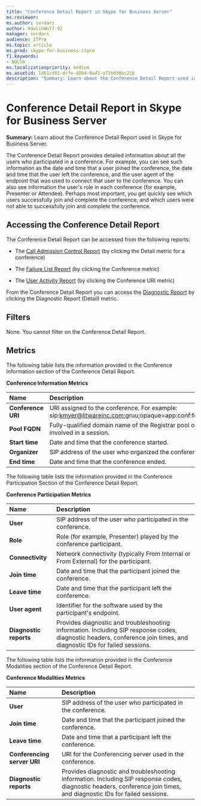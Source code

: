 ```yaml
---
title: "Conference Detail Report in Skype for Business Server"
ms.reviewer: 
ms.author: serdars
author: HowlinWolf-92
manager: serdars
audience: ITPro
ms.topic: article
ms.prod: skype-for-business-itpro
f1.keywords:
- NOCSH
ms.localizationpriority: medium
ms.assetid: 1d61cd81-dcfe-40b4-9a41-a73b038bc216
description: "Summary: Learn about the Conference Detail Report used in Skype for Business Server."
---
```


# Conference Detail Report in Skype for Business Server

**Summary:** Learn about the Conference Detail Report used in Skype for Business Server.

The Conference Detail Report provides detailed information about all the users who participated in a conference. For example, you can see such information as the date and time that a user joined the conference, the date and time that the user left the conference, and the user agent of the endpoint that was used to connect that user to the conference. You can also see information the user's role in each conference (for example, Presenter or Attendee). Perhaps most important, you get quickly see which users successfully join and complete the conference, and which users were not able to successfully join and complete the conference.

## Accessing the Conference Detail Report

The Conference Detail Report can be accessed from the following reports:

- The [Call Admission Control Report](call-admission-control-report.md) (by clicking the Detail metric for a conference)

- The [Failure List Report](failure-list-report.md) (by clicking the Conference metric)

- The [User Activity Report](call-diagnostic-reports-per-user.md) (by clicking the Conference URI metric)

From the Conference Detail Report you can access the [Diagnostic Report](diagnostic-report.md) by clicking the Diagnostic Report (Detail) metric.

## Filters

None. You cannot filter on the Conference Detail Report.

## Metrics

The following table lists the information provided in the Conference Information section of the Conference Detail Report.

**Conference Information Metrics**


| **Name**                 | **Description**                                                                                                            |
|:-------------------------|:---------------------------------------------------------------------------------------------------------------------------|
| **Conference URI** <br/> | URI assigned to the conference. For example:  <br/> sip:kmyer@litwareinc.com;gruu;opaque=app:conf:focus:id:drg2y8v4  <br/> |
| **Pool FQDN** <br/>      | Fully-qualified domain name of the Registrar pool or Edge Server involved in a session.  <br/>                             |
| **Start time** <br/>     | Date and time that the conference started.  <br/>                                                                          |
| **Organizer** <br/>      | SIP address of the user who organized the conference.  <br/>                                                               |
| **End time** <br/>       | Date and time that the conference ended.  <br/>                                                                            |

The following table lists the information provided in the Conference Participation Section of the Conference Detail Report.

**Conference Participation Metrics**

|**Name**|**Description**|
|:-----|:-----|
|**User** <br/> |SIP address of the user who participated in the conference.  <br/> |
|**Role** <br/> |Role (for example, Presenter) played by the conference participant.  <br/> |
|**Connectivity** <br/> |Network connectivity (typically From Internal or From External) for the participant.  <br/> |
|**Join time** <br/> |Date and time that the participant joined the conference.  <br/> |
|**Leave time** <br/> |Date and time that the participant left the conference.  <br/> |
|**User agent** <br/> |Identifier for the software used by the participant's endpoint.  <br/> |
|**Diagnostic reports** <br/> |Provides diagnostic and troubleshooting information. Including SIP response codes, diagnostic headers, conference join times, and diagnostic IDs for failed sessions.  <br/> |

The following table lists the information provided in the Conference Modalities section of the Conference Detail Report.

**Conference Modalities Metrics**

|**Name**|**Description**|
|:-----|:-----|
|**User** <br/> |SIP address of the user who participated in the conference.  <br/> |
|**Join time** <br/> |Date and time that the participant joined the conference.  <br/> |
|**Leave time** <br/> |Date and time that a participant left the conference.  <br/> |
|**Conferencing server URI** <br/> |URI for the Conferencing server used in the conference.  <br/> |
|**Diagnostic reports** <br/> |Provides diagnostic and troubleshooting information. Including SIP response codes, diagnostic headers, conference join times, and diagnostic IDs for failed sessions.  <br/> |


